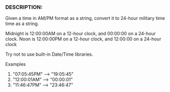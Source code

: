 ### DESCRIPTION:
Given a time in AM/PM format as a string, convert it to 24-hour military time time as a string.

Midnight is 12:00:00AM on a 12-hour clock, and 00:00:00 on a 24-hour clock. Noon is 12:00:00PM on a 12-hour clock, and 12:00:00 on a 24-hour clock

Try not to use built-in Date/Time libraries.

Examples
1. "07:05:45PM"  -->  "19:05:45"
2. "12:00:01AM"  -->  "00:00:01"
3. "11:46:47PM"  -->  "23:46:47"
